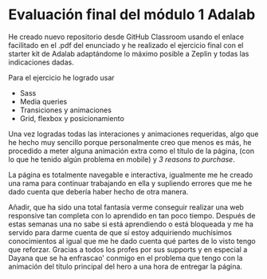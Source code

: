 # Evaluación final del módulo 1 Adalab

He creado nuevo repositorio desde GitHub Classroom usando el
enlace facilitado en el .pdf del enunciado y he realizado el ejercicio final con el starter kit de Adalab adaptándome lo máximo posible a Zeplin y todas las indicaciones dadas.

Para el ejercicio he logrado usar

- Sass
- Media queries
- Transiciones y animaciones
- Grid, flexbox y posicionamiento

Una vez logradas todas las interaciones y animaciones requeridas, algo que he hecho muy sencillo porque personalmente creo que menos es más, he procedido a meter alguna animación extra como el título de la página, (con lo que he tenido algún problema en mobile) y _3 reasons to purchase_.

La página es totalmente navegable e interactiva, igualmente me he creado una rama para continuar trabajando en ella y supliendo errores que me he dado cuenta que debería haber hecho de otra manera.

Añadir, que ha sido una total fantasía verme conseguir realizar una web responsive tan completa con lo aprendido en tan poco tiempo. Después de estas semanas una no sabe si está aprendiendo o está bloqueada y me ha servido para darme cuenta de que sí estoy adquiriendo muchísimos conocimientos al igual que me he dado cuenta qué partes de lo visto tengo que reforzar.
Gracias a todos los profes por sus supports y en especial a Dayana que se ha enfrascao' conmigo en el problema que tengo con la animación del título principal del hero a una hora de entregar la página.
